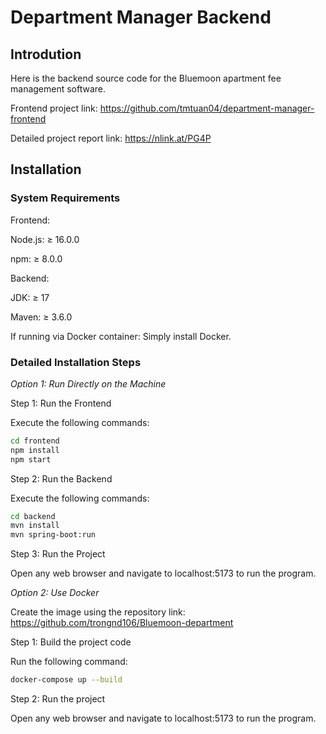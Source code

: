 # Department Manager Backend

## Introdution
Here is the backend source code for the Bluemoon apartment fee management software.

Frontend project link: https://github.com/tmtuan04/department-manager-frontend

Detailed project report link: https://nlink.at/PG4P

## Installation
### System Requirements
Frontend:

Node.js: ≥ 16.0.0

npm: ≥ 8.0.0

Backend:

JDK: ≥ 17

Maven: ≥ 3.6.0

If running via Docker container: Simply install Docker.

### Detailed Installation Steps
*Option 1: Run Directly on the Machine*

Step 1: Run the Frontend

Execute the following commands:
```bash
cd frontend
npm install
npm start
```

Step 2: Run the Backend

Execute the following commands:
```bash
cd backend
mvn install
mvn spring-boot:run
```

Step 3: Run the Project

Open any web browser and navigate to localhost:5173 to run the program.

*Option 2: Use Docker*

Create the image using the repository link:
https://github.com/trongnd106/Bluemoon-department

Step 1: Build the project code

Run the following command:
```bash
docker-compose up --build
```

Step 2: Run the project

Open any web browser and navigate to localhost:5173 to run the program.
